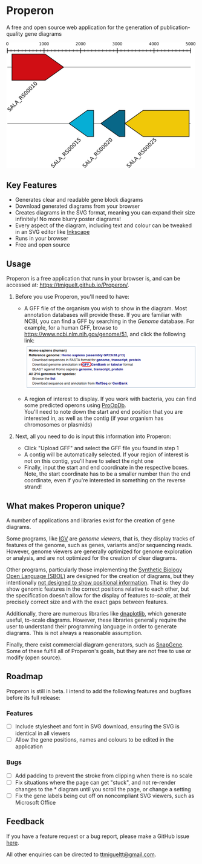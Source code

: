 # Properon

A free and open source web application for the generation of publication-quality gene diagrams

<img width="500px" src="docs/example.png"/>

## Key Features

* Generates clear and readable gene block diagrams
* Download generated diagrams from your browser
* Creates diagrams in the SVG format, meaning you can expand their size infinitely! No more blurry poster diagrams!
* Every aspect of the diagram, including text and colour can be tweaked in an SVG editor like [Inkscape](https://inkscape.org/)
* Runs in your browser
* Free and open source

## Usage

Properon is a free application that runs in your browser is, and can be accessed at: https://tmiguelt.github.io/Properon/.

1. Before you use Properon, you'll need to have:

    * A GFF file of the organism you wish to show in the diagram.
    Most annotation databases will provide these.
    If you are familiar with NCBI, you can find a GFF by searching in the *Genome* database.
    For example, for a human GFF, browse to https://www.ncbi.nlm.nih.gov/genome/51, and click the following link:
    ![](docs/ncbi_gff.png)

    * A region of interest to display.
      If you work with bacteria, you can find some predicted operons using [ProOpDb](http://biocomputo2.ibt.unam.mx/OperonPredictor/).  
      You'll need to note down the start and end position that you are interested in, as well as the contig (if your organism has chromosomes or plasmids)
  
2. Next, all you need to do is input this information into Properon:
    * Click "Upload GFF" and select the GFF file you found in step 1
    * A contig will be automatically selected.
     If your region of interest is not on this contig, you'll have to select the right one
    * Finally, input the start and end coordinate in the respective boxes.
      Note, the start coordinate has to be a smaller number than the end coordinate, even if you're interested in something on the reverse strand!
  
## What makes Properon unique?

A number of applications and libraries exist for the creation of gene diagrams.

Some programs, like [IGV](https://igv.org) are *genome viewers*, that is, they display tracks of features of the genome, such as genes, variants and/or sequencing reads.
However, genome viewers are generally optimized for genome exploration or analysis, and are not optimized for the creation of clear diagrams.

Other programs, particularly those implementing the [Synthetic Biology Open Language (SBOL)](https://sbolstandard.org/applications/) are designed for the creation of diagrams, but they intentionally [not designed to show positional information](https://github.com/VisBOL/visbol-js/issues/109#issue-441005567).
That is: they do show genomic features in the correct positions relative to each other, but the specification doesn't allow for the display of features *to-scale*, at their precisely correct size and with the exact gaps between features.

Additionally, there are numerous libraries like [dnaplotlib](https://github.com/VoigtLab/dnaplotlib), which generate useful, to-scale diagrams.
However, these libraries generally require the user to understand their programming language in order to generate diagrams.
This is not always a reasonable assumption.

Finally, there exist commercial diagram generators, such as [SnapGene](https://www.snapgene.com/).
Some of these fulfill all of Properon's goals, but they are not free to use or modify (open source).

## Roadmap

Properon is still in beta. 
I intend to add the following features and bugfixes before its full release:

### Features
* [ ] Include stylesheet and font in SVG download, ensuring the SVG is identical in all viewers
* [ ] Allow the gene positions, names and colours to be edited in the application

### Bugs
* [ ] Add padding to prevent the stroke from clipping when there is no scale
* [ ] Fix situations where the page can get "stuck", and not re-render changes to the * diagram until you scroll the page, or change a setting
* [ ] Fix the gene labels being cut off on noncompliant SVG viewers, such as Microsoft Office

## Feedback

If you have a feature request or a bug report, please make a GitHub issue [here](https://github.com/TMiguelT/Properon/issues).

All other enquiries can be directed to ttmigueltt@gmail.com.
